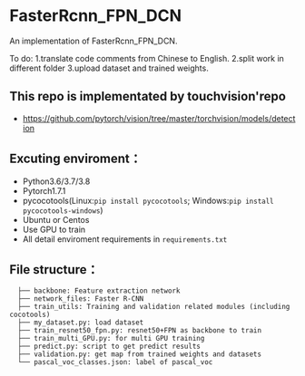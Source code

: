 # FasterRcnn_FPN_DCN
An implementation of FasterRcnn_FPN_DCN.



To do: 
1.translate code comments from Chinese to English.
2.split work in different folder
3.upload dataset and trained weights.



## This repo is implementated by touchvision'repo
* https://github.com/pytorch/vision/tree/master/torchvision/models/detection

## Excuting enviroment：
* Python3.6/3.7/3.8
* Pytorch1.7.1
* pycocotools(Linux:`pip install pycocotools`; Windows:`pip install pycocotools-windows`)
* Ubuntu or Centos
* Use GPU to train
* All detail enviroment requirements in `requirements.txt`

## File structure：
```
  ├── backbone: Feature extraction network 
  ├── network_files: Faster R-CNN
  ├── train_utils: Training and validation related modules (including cocotools)
  ├── my_dataset.py: load dataset
  ├── train_resnet50_fpn.py: resnet50+FPN as backbone to train
  ├── train_multi_GPU.py: for multi GPU training
  ├── predict.py: script to get predict results
  ├── validation.py: get map from trained weights and datasets
  └── pascal_voc_classes.json: label of pascal_voc
```


 
 
